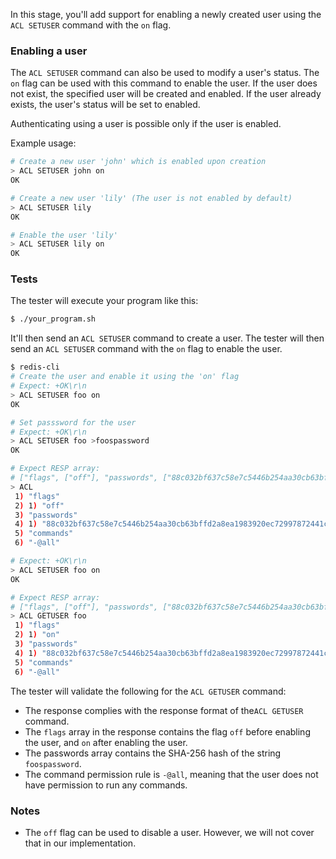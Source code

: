 In this stage, you'll add support for enabling a newly created user using the `ACL SETUSER` command with the `on` flag.

### Enabling a user

The `ACL SETUSER` command can also be used to modify a user's status. The `on` flag can be used with this command to enable the user. If the user does not exist, the specified user will be created and enabled. If the user already exists, the user's status will be set to enabled.

Authenticating using a user is possible only if the user is enabled.

Example usage:

```bash
# Create a new user 'john' which is enabled upon creation
> ACL SETUSER john on
OK

# Create a new user 'lily' (The user is not enabled by default)
> ACL SETUSER lily
OK

# Enable the user 'lily'
> ACL SETUSER lily on
OK
```

### Tests

The tester will execute your program like this:

```bash
$ ./your_program.sh
```

It'll then send an `ACL SETUSER` command to create a user. The tester will then send an `ACL SETUSER` command with the `on` flag to enable the user.

```bash
$ redis-cli
# Create the user and enable it using the 'on' flag
# Expect: +OK\r\n
> ACL SETUSER foo on
OK

# Set passsword for the user
# Expect: +OK\r\n
> ACL SETUSER foo >foospassword
OK

# Expect RESP array:
# ["flags", ["off"], "passwords", ["88c032bf637c58e7c5446b254aa30cb63bffd2a8ea1983920ec72997872441c1"], "commands", "-@all"]
> ACL 
 1) "flags"
 2) 1) "off"
 3) "passwords"
 4) 1) "88c032bf637c58e7c5446b254aa30cb63bffd2a8ea1983920ec72997872441c1"
 5) "commands"
 6) "-@all"

# Expect: +OK\r\n
> ACL SETUSER foo on
OK

# Expect RESP array:
# ["flags", ["off"], "passwords", ["88c032bf637c58e7c5446b254aa30cb63bffd2a8ea1983920ec72997872441c1"], "commands", "-@all"]
> ACL GETUSER foo
 1) "flags"
 2) 1) "on"
 3) "passwords"
 4) 1) "88c032bf637c58e7c5446b254aa30cb63bffd2a8ea1983920ec72997872441c1"
 5) "commands"
 6) "-@all"
```

The tester will validate the following for the `ACL GETUSER` command:

- The response complies with the response format of the`ACL GETUSER` command.
- The `flags` array in the response contains the flag `off` before enabling the user, and `on` after enabling the user.
- The passwords array contains the SHA-256 hash of the string `foospassword`.
- The command permission rule is `-@all`, meaning that the user does not have permission to run any commands.


### Notes

- The `off` flag can be used to disable a user. However, we will not cover that in our implementation.